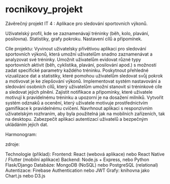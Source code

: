 # rocnikovy_projekt
Závěrečný projekt IT 4 : Aplikace pro sledování sportovních výkonů.

Uživatelský profil, kde se zaznamenávají tréninky (běh, kolo, plavání, posilovna).
Statistiky, grafy pokroku.
Nastavení cílů a připomínek.

Cíle projektu:
Vyvinout uživatelsky přívětivou aplikaci pro sledování sportovních výkonů, která umožní uživatelům snadno zaznamenávat a analyzovat své tréninky.
Umožnit uživatelům evidovat různé typy sportovních aktivit (běh, cyklistika, plavání, posilování apod.) s možností zadat specifické parametry každého tréninku.
Poskytnout přehledné vizualizace dat a statistiky, které pomohou uživatelům sledovat svůj pokrok a motivovat je ke zlepšování výkonů.
Implementovat systém nastavování a sledování osobních cílů, který uživatelům umožní stanovit si tréninkové cíle a sledovat jejich plnění.
Zajistit notifikace a připomínky, které uživatele motivují k pravidelnému tréninku a upozorní je na dosažení milníků.
Vytvořit systém odznaků a ocenění, který uživatele motivuje prostřednictvím gamifikace k pravidelnému cvičení.
Navrhnout aplikaci s responzivním uživatelským rozhraním, aby byla použitelná jak na mobilních zařízeních, tak na desktopu.
Zabezpečit aplikaci autentizací uživatelů a bezpečným ukládáním jejich dat.

Harmonogram:

zdroje:

Technologie (příklad):
Frontend: React (webová aplikace) nebo React Native / Flutter (mobilní aplikace)
Backend: Node.js + Express, nebo Python Flask/Django
Databáze: MongoDB (NoSQL) nebo PostgreSQL (relational)
Autentizace: Firebase Authentication nebo JWT
Grafy: knihovna jako Chart.js nebo D3.js

